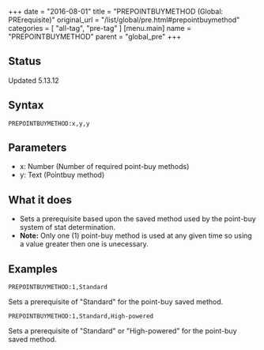 +++
date = "2016-08-01"
title = "PREPOINTBUYMETHOD (Global: PRErequisite)"
original_url = "/list/global/pre.html#prepointbuymethod"
categories = [ "all-tag", "pre-tag" ]
[menu.main]
    name = "PREPOINTBUYMETHOD"
    parent = "global_pre"
+++

## Status

Updated 5.13.12

## Syntax

`PREPOINTBUYMETHOD:x,y,y`

## Parameters

-   x: Number (Number of required point-buy methods)
-   y: Text (Pointbuy method)



What it does
------------

-   Sets a prerequisite based upon the saved method used by the
    point-buy system of stat determination.
-   **Note:** Only one (1) point-buy method is used at any given time so
    using a value greater then one is unecessary.

Examples
--------

`PREPOINTBUYMETHOD:1,Standard`

Sets a prerequisite of "Standard" for the point-buy saved method.

`PREPOINTBUYMETHOD:1,Standard,High-powered`

Sets a prerequisite of "Standard" or "High-powered" for the point-buy
saved method.

